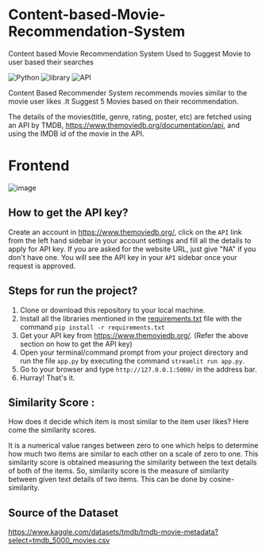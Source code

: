 # Content-based-Movie-Recommendation-System
Content based Movie Recommendation System Used to Suggest Movie to user based their searches

![Python](https://img.shields.io/badge/Python-3.10.4-blueviolet)
![library](https://img.shields.io/badge/Framework-streamlit-red)
![API](https://img.shields.io/badge/API-TMDB-fcba03)

Content Based Recommender System recommends movies similar to the movie user likes .It Suggest 5 Movies based on their recommendation.

The details of the movies(title, genre, rating, poster, etc) are fetched using an API by TMDB, https://www.themoviedb.org/documentation/api, and using the IMDB id of the movie in the API.

# Frontend 

![image](https://user-images.githubusercontent.com/84464407/170840259-7396e77e-9a73-48b9-8cda-0ec8784962a1.png)

## How to get the API key?

Create an account in https://www.themoviedb.org/, click on the `API` link from the left hand sidebar in your account settings and fill all the details to apply for API key. If you are asked for the website URL, just give "NA" if you don't have one. You will see the API key in your `API` sidebar once your request is approved.

## Steps for run the project?

1. Clone or download this repository to your local machine.
2. Install all the libraries mentioned in the [requirements.txt](https://github.com/kishan0725/Movie-Recommendation-System-with-Sentiment-Analysis/blob/master/requirements.txt) file with the command `pip install -r requirements.txt`
3. Get your API key from https://www.themoviedb.org/. (Refer the above section on how to get the API key)
4. Open your terminal/command prompt from your project directory and run the file `app.py` by executing the command `streamlit run app.py`.
5. Go to your browser and type `http://127.0.0.1:5000/` in the address bar.
6. Hurray! That's it.

## Similarity Score : 

   How does it decide which item is most similar to the item user likes? Here come the similarity scores.
   
   It is a numerical value ranges between zero to one which helps to determine how much two items are similar to each other on a scale of zero to one. This similarity score is obtained measuring the similarity between the text details of both of the items. So, similarity score is the measure of similarity between given text details of two items. This can be done by cosine-similarity.
   
   ## Source of the Dataset
   https://www.kaggle.com/datasets/tmdb/tmdb-movie-metadata?select=tmdb_5000_movies.csv


